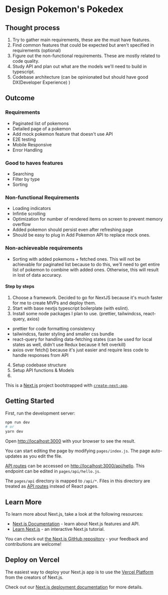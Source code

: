 # Design Pokemon's Pokedex

## Thought process
1. Try to gather main requirements, these are the must have features.
2. Find common features that could be expected but aren't specified in requirements (optional)
3. Figure out the non-functional requirements. These are mostly related to code quality.
4. Study API and plan out what are the models we'll need to build in typescript.
5. Codebase architecture (can be opinionated but should have good DX(Developer Experience) )

## Outcome

### Requirements
- Paginated list of pokemons
- Detailed page of a pokemon
- Add mock pokemon feature that doesn't use API
- E2E testing
- Mobile Responsive
- Error Handling

### Good to haves features
- Searching
- Filter by type
- Sorting

### Non-functional Requirements
- Loading indicators
- Infintie scrolling
- Optimization for number of rendered items on screen to prevent memory overflow
- Added pokemon should persist even after refreshing page
- Should be easy to plug in Add Pokemon API to replace mock ones.

### Non-achieveable requirements
- Sorting with added pokemons + fetched ones. This will not be achievable for paginated list because to do this, we'll need to get entire list of pokemon to combine with added ones. Otherwise, this will result in lost of data accuracy.


#### Step by steps
1. Choose a framework. Decided to go for NextJS because it's much faster for me to create MVPs and deploy them.
2. Start with base nextjs typescript boilerplate (with eslint).
3. Install some node packages I plan to use. (prettier, tailwindcss, react-query, axios)
  - prettier for code formatting consistency
  - tailwindcss, faster styling and smaller css bundle
  - react-query for handling data-fetching states (can be used for local states as well, didn't use Redux because it felt overkill)
  - axios over fetch() because it's just easier and require less code to handle responses from API
4. Setup codebase structure
5. Setup API functions & Models
6. 


This is a [Next.js](https://nextjs.org/) project bootstrapped with [`create-next-app`](https://github.com/vercel/next.js/tree/canary/packages/create-next-app).

## Getting Started

First, run the development server:

```bash
npm run dev
# or
yarn dev
```

Open [http://localhost:3000](http://localhost:3000) with your browser to see the result.

You can start editing the page by modifying `pages/index.js`. The page auto-updates as you edit the file.

[API routes](https://nextjs.org/docs/api-routes/introduction) can be accessed on [http://localhost:3000/api/hello](http://localhost:3000/api/hello). This endpoint can be edited in `pages/api/hello.js`.

The `pages/api` directory is mapped to `/api/*`. Files in this directory are treated as [API routes](https://nextjs.org/docs/api-routes/introduction) instead of React pages.

## Learn More

To learn more about Next.js, take a look at the following resources:

- [Next.js Documentation](https://nextjs.org/docs) - learn about Next.js features and API.
- [Learn Next.js](https://nextjs.org/learn) - an interactive Next.js tutorial.

You can check out [the Next.js GitHub repository](https://github.com/vercel/next.js/) - your feedback and contributions are welcome!

## Deploy on Vercel

The easiest way to deploy your Next.js app is to use the [Vercel Platform](https://vercel.com/new?utm_medium=default-template&filter=next.js&utm_source=create-next-app&utm_campaign=create-next-app-readme) from the creators of Next.js.

Check out our [Next.js deployment documentation](https://nextjs.org/docs/deployment) for more details.
